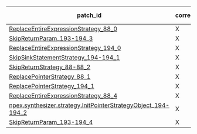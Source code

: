  | patch_id |correctness |Test-validation |NPEX-validation |
 |--- | --- | --- | --- | 
 | [ReplaceEntireExpressionStrategy_88_0](./patches/ReplaceEntireExpressionStrategy_88_0/patch.java#L86) | X | X | X | 
 | [SkipReturnParam_193-194_3](./patches/SkipReturnParam_193-194_3/patch.java#L193) | X | X | O | 
 | [ReplaceEntireExpressionStrategy_194_0](./patches/ReplaceEntireExpressionStrategy_194_0/patch.java#L194) | X | X | X | 
 | [SkipSinkStatementStrategy_194-194_1](./patches/SkipSinkStatementStrategy_194-194_1/patch.java#L194) | X | X | O | 
 | [SkipReturnStrategy_88-88_2](./patches/SkipReturnStrategy_88-88_2/patch.java#L86) | X | X | X | 
 | [ReplacePointerStrategy_88_1](./patches/ReplacePointerStrategy_88_1/patch.java#L86) | X | X | X | 
 | [ReplacePointerStrategy_194_1](./patches/ReplacePointerStrategy_194_1/patch.java#L194) | X | X | X | 
 | [ReplaceEntireExpressionStrategy_88_4](./patches/ReplaceEntireExpressionStrategy_88_4/patch.java#L86) | X | X | X | 
 | [npex.synthesizer.strategy.InitPointerStrategyObject_194-194_2](./patches/npex.synthesizer.strategy.InitPointerStrategyObject_194-194_2/patch.java#L194) | X | X | X | 
 | [SkipReturnParam_193-194_4](./patches/SkipReturnParam_193-194_4/patch.java#L193) | X | X | X | 
